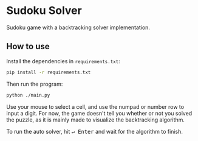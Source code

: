 # Sudoku Solver

Sudoku game with a backtracking solver implementation.

## How to use

Install the dependencies in `requirements.txt`:

```bash
pip install -r requirements.txt
```

Then run the program:

```bash
python ./main.py
```

Use your mouse to select a cell, and use the numpad or number row to input a digit. For now, the game doesn't tell you whether or not you solved the puzzle, as it is mainly made to visualize the backtracking algorithm. 

To run the auto solver, hit <kbd>↵ Enter</kbd> and wait for the algorithm to finish.
